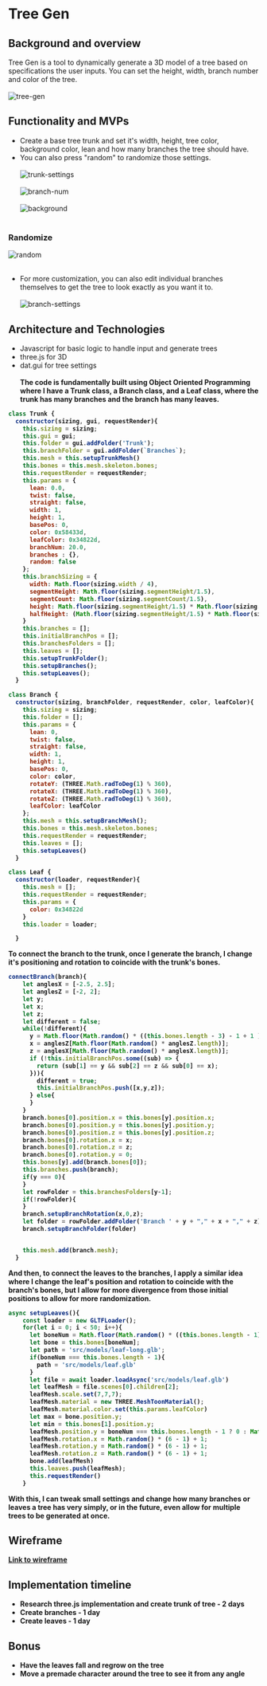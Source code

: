 # Tree Gen
## Background and overview
 Tree Gen is a tool to dynamically generate a 3D model of a tree based on specifications the user inputs. 
 You can set the height, width, branch number and color of the tree.
<br></br>
![tree-gen](/src/images//treegen.png)


 ## Functionality and MVPs
 * Create a base tree trunk and set it's width, height, tree color, background color, lean and how many branches the tree should have. 
 * You can also press "random" to randomize those settings.
<br></br>
![trunk-settings](/src/images/trunk-settings.gif)
<br></br>
![branch-num](/src/images/branch-num.gif)
<br></br>
![background](/src/images/background.gif)
<br></br>
 ### Randomize
![random](/src/images/random.gif)
<br></br>
 * For more customization, you can also edit individual branches themselves to get the tree to look exactly as you want it to.
<br></br>
![branch-settings](/src/images/branch-settings.gif)
 
 ## Architecture and Technologies
 * Javascript for basic logic to handle input and generate trees
 * three.js for 3D
 * dat.gui for tree settings
<b></br>
<b></br>
The code is fundamentally built using Object Oriented Programming where I have a Trunk class, a Branch class, and a Leaf class, where the trunk has many branches and the branch has many leaves.
``` Javascript
class Trunk {
  constructor(sizing, gui, requestRender){
    this.sizing = sizing;
    this.gui = gui;
    this.folder = gui.addFolder('Trunk');
    this.branchFolder = gui.addFolder(`Branches`);
    this.mesh = this.setupTrunkMesh()
    this.bones = this.mesh.skeleton.bones;
    this.requestRender = requestRender;
    this.params = {
      lean: 0.0,
      twist: false,
      straight: false,
      width: 1,
      height: 1,
      basePos: 0,
      color: 0x58433d,
      leafColor: 0x34822d,
      branchNum: 20.0,
      branches : {},
      random: false
    };
    this.branchSizing = {
      width: Math.floor(sizing.width / 4),
      segmentHeight: Math.floor(sizing.segmentHeight/1.5), 
      segmentCount: Math.floor(sizing.segmentCount/1.5),
      height: Math.floor(sizing.segmentHeight/1.5) * Math.floor(sizing.segmentCount/1.5),
      halfHeight: (Math.floor(sizing.segmentHeight/1.5) * Math.floor(sizing.segmentCount/1.5)) / 2,
    }
    this.branches = [];
    this.initialBranchPos = [];
    this.branchesFolders = [];
    this.leaves = [];
    this.setupTrunkFolder();
    this.setupBranches();
    this.setupLeaves();
  }

```
``` Javascript
class Branch {
  constructor(sizing, branchFolder, requestRender, color, leafColor){
    this.sizing = sizing;
    this.folder = [];
    this.params = {
      lean: 0,
      twist: false,
      straight: false,
      width: 1,
      height: 1,
      basePos: 0,
      color: color,
      rotateY: (THREE.Math.radToDeg(1) % 360),
      rotateX: (THREE.Math.radToDeg(1) % 360),
      rotateZ: (THREE.Math.radToDeg(1) % 360),
      leafColor: leafColor
    };
    this.mesh = this.setupBranchMesh();
    this.bones = this.mesh.skeleton.bones;
    this.requestRender = requestRender;
    this.leaves = [];
    this.setupLeaves()
  }

```
``` Javascript
class Leaf {
  constructor(loader, requestRender){
    this.mesh = [];
    this.requestRender = requestRender;
    this.params = {
      color: 0x34822d
    }
    this.loader = loader;

  }

```
To connect the branch to the trunk, once I generate the branch, I change it's positioning and rotation to coincide with the trunk's bones.
``` Javascript
connectBranch(branch){
    let anglesX = [-2.5, 2.5];
    let anglesZ = [-2, 2];
    let y;
    let x;
    let z;
    let different = false;
    while(!different){
      y = Math.floor(Math.random() * ((this.bones.length - 3) - 1 + 1 ) + 1);
      x = anglesZ[Math.floor(Math.random() * anglesZ.length)];
      z = anglesX[Math.floor(Math.random() * anglesX.length)];
      if (!this.initialBranchPos.some((sub) => {
        return (sub[1] == y && sub[2] == z && sub[0] == x);
      })){
        different = true;
        this.initialBranchPos.push([x,y,z]);
      } else{
      }
    }
    branch.bones[0].position.x = this.bones[y].position.x;
    branch.bones[0].position.y = this.bones[y].position.y;
    branch.bones[0].position.z = this.bones[y].position.z;
    branch.bones[0].rotation.x = x;
    branch.bones[0].rotation.z = z;
    branch.bones[0].rotation.y = 0;
    this.bones[y].add(branch.bones[0]);
    this.branches.push(branch);
    if(y === 0){
    }
    let rowFolder = this.branchesFolders[y-1];
    if(!rowFolder){
    }
    branch.setupBranchRotation(x,0,z);
    let folder = rowFolder.addFolder('Branch ' + y + "," + x + "," + z);
    branch.setupBranchFolder(folder)


    this.mesh.add(branch.mesh);
  }
```
And then, to connect the leaves to the branches, I apply a similar idea where I change the leaf's position and rotation to coincide with the branch's bones, but I allow for more divergence from those initial positions to allow for more randomization.
``` Javascript
async setupLeaves(){
    const loader = new GLTFLoader();
    for(let i = 0; i < 50; i++){
      let boneNum = Math.floor(Math.random() * ((this.bones.length - 1) - 1 + 1 ) + 1)
      let bone = this.bones[boneNum];
      let path = 'src/models/leaf-long.glb';
      if(boneNum === this.bones.length - 1){
        path = 'src/models/leaf.glb'
      }
      let file = await loader.loadAsync('src/models/leaf.glb')
      let leafMesh = file.scenes[0].children[2];
      leafMesh.scale.set(7,7,7);
      leafMesh.material = new THREE.MeshToonMaterial();
      leafMesh.material.color.set(this.params.leafColor)
      let max = bone.position.y;
      let min = this.bones[1].position.y;
      leafMesh.position.y = boneNum === this.bones.length - 1 ? 0 : Math.random() * (9 - 1) + 1;
      leafMesh.rotation.x = Math.random() * (6 - 1) + 1;
      leafMesh.rotation.y = Math.random() * (6 - 1) + 1;
      leafMesh.rotation.z = Math.random() * (6 - 1) + 1;
      bone.add(leafMesh)
      this.leaves.push(leafMesh);
      this.requestRender()
    }
```
With this, I can tweak small settings and change how many branches or leaves a tree has very simply, or in the future, even allow for multiple trees to be generated at once.
## Wireframe
[Link to wireframe](https://wireframe.cc/pro/pp/04a36346e446595)
 
 ## Implementation timeline
 * Research three.js implementation and create trunk of tree - 2 days
 * Create branches - 1 day
 * Create leaves - 1 day

## Bonus
* Have the leaves fall and regrow on the tree
* Move a premade character around the tree to see it from any angle

